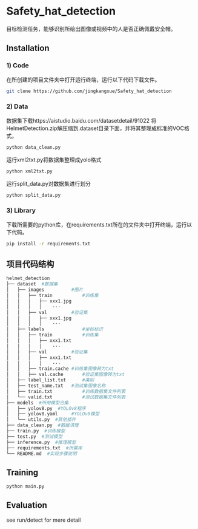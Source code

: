 <!--
 * @Author: lichenghui 837115887@qq.com
 * @Date: 2024-06-23 14:19:40
 * @LastEditors: lichenghui 837115887@qq.com
 * @LastEditTime: 2024-06-23 15:13:27
 * @FilePath: /chli/helmat_detectioin/Safety_hat_detection/README.md
 * @Description: 这是默认设置,请设置`customMade`, 打开koroFileHeader查看配置 进行设置: https://github.com/OBKoro1/koro1FileHeader/wiki/%E9%85%8D%E7%BD%AE
-->
# Safety_hat_detection
目标检测任务，能够识别所给出图像或视频中的人是否正确佩戴安全帽。

## Installation
### 1) Code
在所创建的项目文件夹中打开运行终端，运行以下代码下载文件。
```bash
git clone https://github.com/jingkangxue/Safety_hat_detection
```
### 2) Data
数据集下载https://aistudio.baidu.com/datasetdetail/91022
将HelmetDetection.zip解压缩到.dataset目录下面，并将其整理成标准的VOC格式。
```bash
python data_clean.py
```
运行xml2txt.py将数据集整理成yolo格式
```bash
python xml2txt.py
```
运行split_data.py对数据集进行划分
```bash
python split_data.py
```
### 3) Library
下载所需要的python库，在requirements.txt所在的文件夹中打开终端，运行以下代码。
```bash
pip install -r requirements.txt
```
## 项目代码结构
```bash
helmet_detection
├── dataset  #数据集
│   ├── images			#图片
│   │   ├── train			#训练集
│   │   │   ├── xxx1.jpg	
│   │   │   │    ···
│   │   ├── val			#验证集
│   │   │   ├── xxx1.jpg
│   │   │   │    ···
│   ├── labels				#坐标标识
│   │   ├── train			#训练集
│   │   │   ├── xxx1.txt	
│   │   │   │    ···
│   │   ├── val			#验证集
│   │   │   ├── xxx1.txt
│   │   │   │    ···
│   │   ├── train.cache	#训练集图像转为txt
│   │   ├── val.cache		#验证集图像转为txt
│   ├── label_list.txt		#类别
│   ├── test_name.txt	#测试集图像名称
│   ├── train.txt			#训练数据集文件列表
│   └── valid.txt			#测试数据集文件列表
├── models  #所用模型合集
│   ├── yolov8.py  #YOLOv8程序
│   ├── yolov8.yaml		#YOLOv8模型
│   └── utils.py  #其他插件
├── data_clean.py  #数据清理
├── train.py  #训练模型
├── test.py  #测试模型
├── inference.py  #推理模型
├── requirements.txt  #所需库
└── README.md  #实现步骤说明
```
## Training
```bash
python main.py
```
## Evaluation
see run/detect for mere detail
